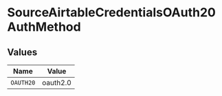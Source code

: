 # SourceAirtableCredentialsOAuth20AuthMethod


## Values

| Name      | Value     |
| --------- | --------- |
| `OAUTH20` | oauth2.0  |